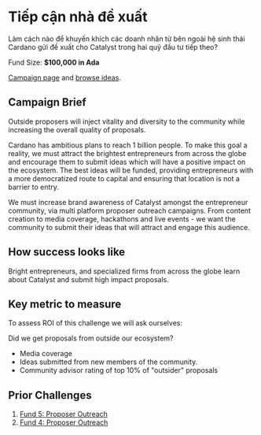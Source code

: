 # Tiếp cận nhà đề xuất

Làm cách nào để khuyến khích các doanh nhân từ bên ngoài hệ sinh thái Cardano gửi đề xuất cho Catalyst trong hai quỹ đầu tư tiếp theo?

Fund Size: **$100,000 in Ada**

[Campaign page](https://cardano.ideascale.com/a/campaign-home/26105) and [browse ideas](https://cardano.ideascale.com/a/ideas/top/campaign-filter/byids/campaigns/26105/stage/unspecified).

## Campaign Brief
Outside proposers will inject vitality and diversity to the community while increasing the overall quality of proposals.

Cardano has ambitious plans to reach 1 billion people. To make this goal a reality, we must attract the brightest entrepreneurs from across the globe and encourage them to submit ideas which will have a positive impact on the ecosystem. The best ideas will be funded, providing entrepreneurs with a more democratized route to capital and ensuring that location is not a barrier to entry.

We must increase brand awareness of Catalyst amongst the entrepreneur community, via multi platform proposer outreach campaigns. From content creation to media coverage, hackathons and live events - we want the community to submit their ideas that will attract and engage this audience.

## How success looks like

Bright entrepreneurs, and specialized firms from across the globe learn about Catalyst and submit high impact proposals.

## Key metric to measure

To assess ROI of this challenge we will ask ourselves:

Did we get proposals from outside our ecosystem?

- Media coverage
- Ideas submitted from new members of the community.
- Community advisor rating of top 10% of "outsider" proposals

## Prior Challenges

1. [Fund 5: Proposer Outreach](https://cardano.ideascale.com/a/campaign-home/25943)
2. [Fund 4: Proposer Outreach](https://cardano.ideascale.com/a/campaign-home/25871)
